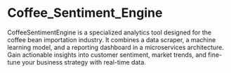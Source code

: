 # Coffee_Sentiment_Engine
CoffeeSentimentEngine is a specialized analytics tool designed for the coffee bean importation industry. It combines a data scraper, a machine learning model, and a reporting dashboard in a microservices architecture. Gain actionable insights into customer sentiment, market trends, and fine-tune your business strategy with real-time data.
